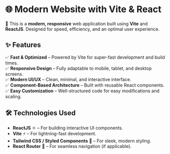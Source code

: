 # 🌐 Modern Website with Vite & React  

🚀 This is a **modern, responsive** web application built using **Vite** and **ReactJS**. Designed for speed, efficiency, and an optimal user experience.

## ✨ Features  

✅ **Fast & Optimized** – Powered by Vite for super-fast development and build times.  
✅ **Responsive Design** – Fully adaptable to mobile, tablet, and desktop screens.  
✅ **Modern UI/UX** – Clean, minimal, and interactive interface.  
✅ **Component-Based Architecture** – Built with reusable React components.  
✅ **Easy Customization** – Well-structured code for easy modifications and scaling.  

## 🛠️ Technologies Used  

- **ReactJS** ⚛️ – For building interactive UI components.  
- **Vite** ⚡ – For lightning-fast development.  
- **Tailwind CSS / Styled Components** 🎨 – For sleek, modern styling.  
- **React Router** 🔀 – For seamless navigation (if applicable).  

